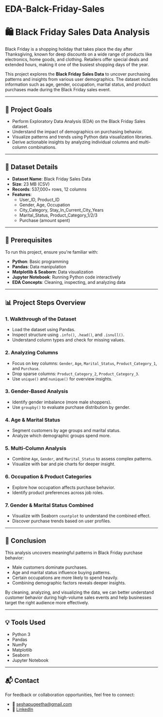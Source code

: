 # EDA-Balck-Friday-Sales
# 🛍️ Black Friday Sales Data Analysis

Black Friday is a shopping holiday that takes place the day after Thanksgiving, known for deep discounts on a wide range of products like electronics, home goods, and clothing. Retailers offer special deals and extended hours, making it one of the busiest shopping days of the year.

This project explores the **Black Friday Sales Data** to uncover purchasing patterns and insights from various user demographics. The dataset includes information such as age, gender, occupation, marital status, and product purchases made during the Black Friday sales event.

---

## 📌 Project Goals

- Perform Exploratory Data Analysis (EDA) on the Black Friday Sales dataset.
- Understand the impact of demographics on purchasing behavior.
- Visualize patterns and trends using Python data visualization libraries.
- Derive actionable insights by analyzing individual columns and multi-column combinations.

---

## 📂 Dataset Details

- **Dataset Name**: Black Friday Sales Data
- **Size**: 23 MB (CSV)
- **Records**: 537,000+ rows, 12 columns
- **Features**:
  - User_ID, Product_ID
  - Gender, Age, Occupation
  - City_Category, Stay_In_Current_City_Years
  - Marital_Status, Product_Category_1/2/3
  - Purchase (amount spent)

---

## 🔧 Prerequisites

To run this project, ensure you're familiar with:

- **Python**: Basic programming
- **Pandas**: Data manipulation
- **Matplotlib & Seaborn**: Data visualization
- **Jupyter Notebook**: Running Python code interactively
- **EDA Concepts**: Cleaning, inspecting, and analyzing data

---

## 📊 Project Steps Overview

### 1. Walkthrough of the Dataset
- Load the dataset using Pandas.
- Inspect structure using `.info()`, `.head()`, and `.isnull()`.
- Understand column types and check for missing values.

### 2. Analyzing Columns
- Focus on key columns: `Gender`, `Age`, `Marital_Status`, `Product_Category_1`, and `Purchase`.
- Drop sparse columns: `Product_Category_2`, `Product_Category_3`.
- Use `unique()` and `nunique()` for overview insights.

### 3. Gender-Based Analysis
- Identify gender imbalance (more male shoppers).
- Use `groupby()` to evaluate purchase distribution by gender.

### 4. Age & Marital Status
- Segment customers by age groups and marital status.
- Analyze which demographic groups spend more.

### 5. Multi-Column Analysis
- Combine `Age`, `Gender`, and `Marital_Status` to assess complex patterns.
- Visualize with bar and pie charts for deeper insight.

### 6. Occupation & Product Categories
- Explore how occupation affects purchase behavior.
- Identify product preferences across job roles.

### 7. Gender & Marital Status Combined
- Visualize with Seaborn `countplot` to understand the combined effect.
- Discover purchase trends based on user profiles.

---

## 📌 Conclusion

This analysis uncovers meaningful patterns in Black Friday purchase behavior:

- Male customers dominate purchases.
- Age and marital status influence buying patterns.
- Certain occupations are more likely to spend heavily.
- Combining demographic factors reveals deeper insights.

By cleaning, analyzing, and visualizing the data, we can better understand customer behavior during high-volume sales events and help businesses target the right audience more effectively.

---

## 💡 Tools Used

- Python 3
- Pandas
- NumPy
- Matplotlib
- Seaborn
- Jupyter Notebook

---

## 📬 Contact

For feedback or collaboration opportunities, feel free to connect:

- 📧 seshapugeetha@gmail.com
- 💼 [LinkedIn](https://www.linkedin.com/in/geetha-seshapu/)

